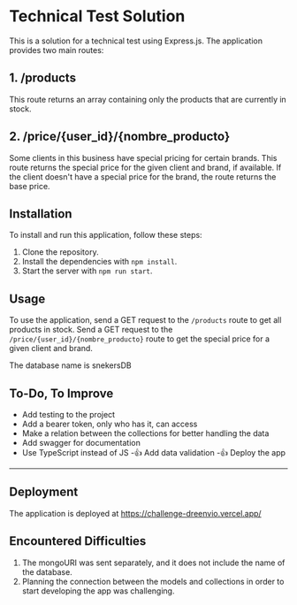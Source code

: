 # Technical Test Solution

This is a solution for a technical test using Express.js. The application provides two main routes:

## 1. /products

This route returns an array containing only the products that are currently in stock.

## 2. /price/{user_id}/{nombre_producto}

Some clients in this business have special pricing for certain brands. This route returns the special price for the given client and brand, if available. If the client doesn't have a special price for the brand, the route returns the base price.

## Installation

To install and run this application, follow these steps:

1. Clone the repository.
2. Install the dependencies with `npm install`.
3. Start the server with `npm run start`.

## Usage

To use the application, send a GET request to the `/products` route to get all products in stock. Send a GET request to the `/price/{user_id}/{nombre_producto}` route to get the special price for a given client and brand.

The database name is snekersDB

## To-Do, To Improve

- Add testing to the project
- Add a bearer token, only who has it, can access
- Make a relation between the collections for better handling the data
- Add swagger for documentation
- Use TypeScript instead of JS
-👍 Add data validation
-👍 Deploy the app

---
## Deployment

The application is deployed at https://challenge-dreenvio.vercel.app/

## Encountered Difficulties

1. The mongoURI was sent separately, and it does not include the name of the database.
2. Planning the connection between the models and collections in order to start developing the app was challenging.

